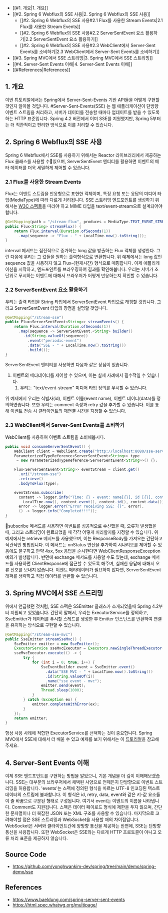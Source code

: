 
- [[#1. 개요|1. 개요]]
- [[#2. Spring 6 Webflux의 SSE 사용|2. Spring 6 Webflux의 SSE 사용]]
	- [[#2. Spring 6 Webflux의 SSE 사용#2.1 Flux를 사용한 Stream Events|2.1 Flux를 사용한 Stream Events]]
	- [[#2. Spring 6 Webflux의 SSE 사용#2.2 ServerSentEvent 요소 활용하기|2.2 ServerSentEvent 요소 활용하기]]
	- [[#2. Spring 6 Webflux의 SSE 사용#2.3 WebClient에서 Server-Sent Events를 소비하기|2.3 WebClient에서 Server-Sent Events를 소비하기]]
- [[#3. Spring MVC에서 SSE 스트리밍|3. Spring MVC에서 SSE 스트리밍]]
- [[#4. Server-Sent Events 이해|4. Server-Sent Events 이해]]
- [[#References|References]]

## 1. 개요
이번 튜토리얼에서는 Spring에서 Server-Sent-Events 기반 API들을 어떻게 구현할 것인지 알아볼 것입니다.
#Server-Sent-Events(SSE) 는 웹 애플리케이션이 단방향 이벤트 스트림을 처리하고, 서버가 데이터를 전송할 때마다 업데이트를 받을 수 있도록 하는 HTTP 표준입니다.
Spring 4.2 버전에서 이미 SSE를 지원했지만, Spring 5부터는 더 직관적이고 편리한 방식으로 이를 처리할 수 있습니다.

## 2. Spring 6 Webflux의 SSE 사용
Spring 6 Webflux에서 SSE를 사용하기 위해서는 Reactor 라이브러리에서 제공하는 Flux 클래스를 사용할 수있으며, ServerSentEvent 엔티티를 활용하면 이벤트의 메타 데이터를 더욱 세밀하게 제어할 수 있습니다.

### 2.1 Flux를 사용한 Stream Events
Flux는 이벤트 스트림을 반응형으로 표현한 객체이며, 특정 요청 또는 응답의 미디어 타입(MediaType)에 따라 다르게 처리됩니다.
SSE 스트리밍 엔드포인트를 생성하기 위해서는 [W3C 스펙들](https://html.spec.whatwg.org/multipage/server-sent-events.html#server-sent-events)을 따라야 하고 MIME 타입을 text/event-stream으로 설계되어야 합니다.
```java
@GetMapping(path = "/stream-flux", produces = MediaType.TEXT_EVENT_STREAM_VALUE)
public Flux<String> streamFlux() {
    return Flux.interval(Duration.ofSeconds(1))
      .map(sequence -> "Flux - " + LocalTime.now().toString());
}
```
interval 메서드는 점진적으로 증가하는 long 값을 방출하는 Flux 객체를 생성한다. 그런 다음에 우리는 그 값들을 원하는 출력형식으로 변환합니다. 위 예제에서는 long 값인 sequence 값을 사용하지 않고 Flux-{현재시간} 형식으로 매핑합니다.
이제 애플리케이션을 시작하고, 엔드포인트를 브라우징하여 결과를 확인해봅니다.
우리는 서버가 초 단위로 푸시하는 이벤트에 대해서 브라우저가 어떻게 반응하는지 확인할 수 있습니다. 

### 2.2 ServerSentEvent 요소 활용하기
우리는 출력 타입을 String 타입에서 ServerSentEvent 타입으로 래핑할 것입니다. 그리고 ServerSentEvent 타입의 장점을 설명할 것입니다.
```java
@GetMapping("/stream-sse")
public Flux<ServerSentEvent<String>> streamEvents() {
    return Flux.interval(Duration.ofSeconds(1))
      .map(sequence -> ServerSentEvent.<String> builder()
        .id(String.valueOf(sequence))
          .event("periodic-event")
          .data("SSE - " + LocalTime.now().toString())
          .build());
}
```
ServerSentEvent 엔티티를 사용하면 다음과 같은 장점이 있습니다. 
1. 이벤트의 메타데이터를 제어할 수 있으며, 이는 실제 사례에서 필수적일 수 있습니다.
	1. 우리는 "text/event-stream" 미디어 타입 정의를 무시할 수 있습니다.

위 예제에서 우리는 식별자(id), 이벤트 이름(event name), 이벤트 데이터(data)를 정의하였습니다.
또한 우리는 comment 속성과 retry 값을 추가할 수 있습니다. 이를 통해 이벤트 전송 시 클라이언트의 재연결 시간을 지정할 수 있습니다.

### 2.3 WebClient에서 Server-Sent Events를 소비하기
WebClient를 사용하여 이벤트 스트림을 소비해봅시다.
```java
public void consumeServerSentEvent() {
    WebClient client = WebClient.create("http://localhost:8080/sse-server");
    ParameterizedTypeReference<ServerSentEvent<String>> type
     = new ParameterizedTypeReference<ServerSentEvent<String>>() {};

    Flux<ServerSentEvent<String>> eventStream = client.get()
      .uri("/stream-sse")
      .retrieve()
      .bodyToFlux(type);

    eventStream.subscribe(
      content -> logger.info("Time: {} - event: name[{}], id [{}], content[{}] ",
        LocalTime.now(), content.event(), content.id(), content.data()),
      error -> logger.error("Error receiving SSE: {}", error),
      () -> logger.info("Completed!!!"));
}
```
subscribe 메서드를 사용하면 이벤트를 성공적으로 수신했을 때, 오류가 발생했을 때, 그리고 스트리밍이 완료되었을 때 각각 어떻게 처리할지를 지정할 수 있습니다.
위 예제에서는 retrieve 메서드를 사용했으며, 이는 ResponseBody를 가져오는 간단하고 직관적인 방법입니다.
이 메서드는 onStatus 연산을 추가하여 시나리오를 제어할 수 있음에도 불구하고 만약 4xx, 5xx 응답을 순시한다면 WebClientResponseException 예외가 발생합니다.
반면에 exchange 메서드를 사용할 수도 있는데, exchange 메서드를 사용하면 ClientResponse에 접근할 수 있도록 해주며, 실패한 응답에 대해서 오류 신호를 보내지 않습니다.
이벤트 메타데이터가 필요하지 않다면, ServerSentEvent 래퍼를 생략하고 직접 데이터를 반환할 수 있습니다.

## 3. Spring MVC에서 SSE 스트리밍
위에서 언급했던 것처럼, SSE 스펙은 SSEmitter 클래스가 소개되었을때 Spring 4.2부터 지원되고 있었습니다. 
간단히 말해서, 우리는 ExecutorService를 정의하고, SseEmitter가 데이터를 푸시할 스레드를 생성한 후 Emitter 인스턴스를 반환하여 연결을 유지하는 방식으로 구현할 수 있습니다.
```java
@GetMapping("/stream-sse-mvc")
public SseEmitter streamSseMvc() {
    SseEmitter emitter = new SseEmitter();
    ExecutorService sseMvcExecutor = Executors.newSingleThreadExecutor();
    sseMvcExecutor.execute(() -> {
        try {
            for (int i = 0; true; i++) {
                SseEventBuilder event = SseEmitter.event()
                  .data("SSE MVC - " + LocalTime.now().toString())
                  .id(String.valueOf(i))
                  .name("sse event - mvc");
                emitter.send(event);
                Thread.sleep(1000);
            }
        } catch (Exception ex) {
            emitter.completeWithError(ex);
        }
    });
    return emitter;
}
```
항상 사용 사례에 적합한 ExecutorService를 선택하는 것이 중요합니다.
Spring MVC에서 SSE에 대해서 더 배울 수 있고 예제를 보기 위해서는 이 [튜토리얼](https://www.baeldung.com/spring-mvc-sse-streams)을 참고해주세요.

## 4. Server-Sent Events 이해
이제 SSE 엔드포인트를 구현하는 방법을 알았으니, 기본 개념을 더 깊이 이해해보겠습니다.
SSE는 대부분의 브라우저에서 채택된 사양으로 언제든지 단방향으로 이벤트 스트리밍을 허용합니다.
'events'는 스펙에 정의된 형식을 따르는 UTF-8 인코딩된 텍스트 데이터의 스트림에 불과합니다. 
이 형식은 id, retry, data, event와 같은 키-값 요소들이 줄 바꿈으로 구분된 형태로 구성됩니다. 여기서 event는 이벤트의 이름을 나타냅니다.
Comment도 지원됩니다.
스펙은 데이터 페이로드 형식에 제한을 두지 않으며, 간단한 문자열이나 더 복잡한 JSON 또는 XML 구조를 사용할 수 있습니다.
마지막으로 고려해야할 점은 SSE 스트리밍과 WebSocket을 사용할 때의 차이점입니다.
WebSocket은 서버와 클라이언트간에 양방향 통신을 제공하는 반면에, SSE는 단방향 통신을 사용합니다.
또한 WebSocket은 SSE와는 다르게 HTTP 프로토콜이 아니고 오류 처리 표준을 제공하지 않습니다.

## Source Code
- https://github.com/yonghwankim-dev/spring/tree/main/demo/spring-demo/sse

## References
- https://www.baeldung.com/spring-server-sent-events
- https://html.spec.whatwg.org/multipage/


